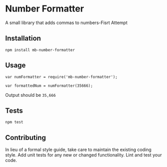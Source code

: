 Number Formatter
=========

A small library that adds commas to numbers-Fisrt Attempt

## Installation

  `npm install mb-number-formatter`

## Usage

    var numFormatter = require('mb-number-formatter');

    var formattedNum = numFormatter(35666);
  
  
  Output should be `35,666`


## Tests

  `npm test`

## Contributing

In lieu of a formal style guide, take care to maintain the existing coding style. Add unit tests for any new or changed functionality. Lint and test your code.
